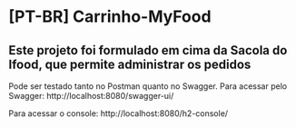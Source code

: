 # [PT-BR] Carrinho-MyFood 
Este projeto foi formulado em cima da Sacola do Ifood, que permite administrar os pedidos
------------
Pode ser testado tanto no Postman quanto no Swagger.
Para acessar pelo Swagger:
http://localhost:8080/swagger-ui/ 

Para acessar o console:
http://localhost:8080/h2-console/
